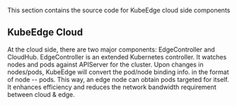 This section contains the source code for KubeEdge cloud side components

## KubeEdge Cloud

At the cloud side, there are two major components: EdgeController and CloudHub.
EdgeController is an extended Kubernetes controller. It watches nodes and pods against APIServer for the cluster.
Upon changes in nodes/pods, KubeEdge will convert the pod/node binding info. in the format of node -- pods.
This way, an edge node can obtain pods targeted for itself. It enhances efficiency and reduces the network bandwidth requirement between cloud & edge.
